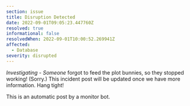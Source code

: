 ```yaml
---
section: issue
title: Disruption Detected
date: 2022-09-01T09:05:23.447760Z
resolved: true
informational: false
resolvedWhen: 2022-09-01T10:00:52.269941Z
affected:
  - Database
severity: disrupted
---
```

*Investigating* - _Someone_ forgot to feed the plot bunnies, so they stopped working! (Sorry.) This incident post will be updated once we have more information. Hang tight!

This is an automatic post by a monitor bot.
        